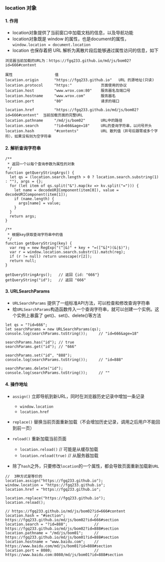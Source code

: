 ### location 对象
#### 1. 作用
* location对象提供了当前窗口中加载文档的信息，以及导航功能
* location对象既是 window 的属性，也是document的属性，`window.location = document.location`
* location 也保存着把 URL 解析为离散片段后能够通过属性访问的信息，如下

```
浏览器当前加载的URL为：https://fgq233.github.io/md/js/bom02?id=666#content

属性                   值                    
location.origin       "https://fgq233.github.io"   URL 的源地址(只读)
location.protocol     "https:"             页面使用的协议
location.host         "www.wrox.com:80"    服务器名及端口号
location.hostname     "www.wrox.com"       服务器名
location.port         "80"                 请求的端口

location.href         "https://fgq233.github.io/md/js/bom02?id=666#content"  当前加载页面的完整URL
location.pathname     "/md/js/bom02"       URL中的路径
location.search       "?id=666&age=18"     URL的查询字符串，以问号开头
location.hash         "#contents"          URL 散列值（井号后跟零或多个字符），如果没有则为空字符串
```

#### 2. 解析查询字符串
```
/**
 * 返回一个以每个查询参数为属性的对象
 */
function getQueryStringArgs() {
  let qs = (location.search.length > 0 ? location.search.substring(1) : ""), args = {};
  for (let item of qs.split("&").map(kv => kv.split("="))) {
    let name = decodeURIComponent(item[0]), value = decodeURIComponent(item[1]);
    if (name.length) {
      args[name] = value;
    }
  }
  return args;
}

/**
 * 根据key获取查询字符串中的值
 */
function getQueryString(key) {
  var reg = new RegExp("(^|&)" + key + "=([^&]*)(&|$)");
  var r = window.location.search.substr(1).match(reg);
  if (r != null) return unescape(r[2]);
  return null;
}

getQueryStringArgs();   // 返回 {id: "666"}
getQueryString("id");   // 返回 "666"
```


#### 3. URLSearchParams 
* `URLSearchParams` 提供了一组标准API方法，可以检查和修改查询字符串 
* 给`URLSearchParams`构造函数传入一个查询字符串，就可以创建一个实例。这个实例上暴露了 get()、set()、delete()等方法

```
let qs = "?id=666";
let searchParams = new URLSearchParams(qs);
console.log(searchParams.toString());     // "id=666&age=18"

searchParams.has("id"); // true
searchParams.get("id"); // "666"

searchParams.set("id", "888");
console.log(searchParams.toString());     // "id=888"

searchParams.delete("id");
console.log(searchParams.toString());     // ""
```


#### 4. 操作地址
* `assign()`  立即导航到新URL，同时在浏览器历史记录中增加一条记录
  * `window.location`
  * `location.href`
  
* `replace()`  替换当前页面重新加载（不会增加历史记录，调用之后用户不能回到前一页）

* `reload()`  重新加载当前页面
  * `location.reload()`       // 可能是从缓存加载
  * `location.reload(true)`   // 从服务器加载
  
* 除了`hash`之外，只要修改`location`的一个属性，都会导致页面重新加载新`URL`

```
//  3种方式是等价的
location.assign("https://fgq233.github.io");
window.location = "https://fgq233.github.io";
location.href = "https://fgq233.github.io";

location.replace("https://fgq233.github.io");
location.reload();

// https://fgq233.github.io/md/js/bom02?id=666#content
location.hash = "#section";             // https://fgq233.github.io/md/js/bom02?id=666#section
location.search = "?id=888";            // https://fgq233.github.io/md/js/bom02?id=888#section
location.pathname = "/md/js/bom01";     // https://fgq233.github.io/md/js/bom01?id=888#section
location.hostname = "www.baidu.com";    // https://www.baidu.com/md/js/bom01?id=888#section
location.port = 8080;                   // https://www.baidu.com:8080/md/js/bom01?id=888#section
```

